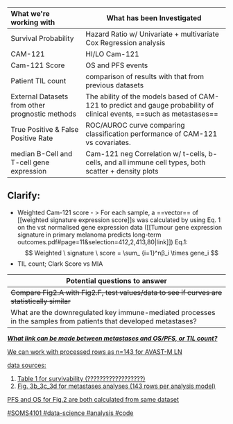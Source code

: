
| What we're working with                         | What has been Investigated                                                                           |
|:----------------------------------------------- | ---------------------------------------------------------------------------------------------------- |
| Survival Probability                            | Hazard Ratio w/ Univariate + multivariate Cox Regression analysis                                    |
| CAM-121                                         | HI/LO Cam-121                                                                                        |
| Cam-121 Score                                   | OS and PFS events                                                                                    |
| Patient TIL count                               | comparison of results with that from previous datasets                                               |
| External Datasets from other prognostic methods | The ability of the models based of CAM-121 to predict and gauge probability of clinical events, ==such as metastases==      |
| True Positive & False Positive Rate             | ROC/AUROC curve comparing classification performance of CAM-121 vs covariates.                       |
| median B-Cell and T-cell gene expression        | Cam-121 neg Correlation w/ t-cells, b-cells, and all immune cell types, both scatter + density plots |

## Clarify:
- Weighted Cam-121 score - > For each sample, a ==vector== of [[weighted signature expression score]]s was calculated by using Eq. 1 on the vst normalised gene expression data ([[Tumour gene expression signature in primary melanoma predicts long-term outcomes.pdf#page=11&selection=412,2,413,80|link]])
Eq.1: $$ Weighted \ signature \ score =  \sum_ {i=1}^nβ_i  \times gene_i  $$
- TIL count; Clark Score vs MIA


| Potential questions to answer                                                                                    |
| ---------------------------------------------------------------------------------------------------------------- |
| ~~Compare Fig2.A with Fig2.F, test values/data to see if curves are statistically similar~~                      |
| What are the downregulated key immune-mediated processes in the samples from patients that developed metastases? |

<u>***What link can be made between metastases and OS/PFS, or TIL count?***<u>

We can work with processed rows as n=143 for AVAST-M LN

data sources:

1. Table 1 for survivability (??????????????????)
2. Fig. 3b_3c_3d for metastases analyses (143 rows per analysis model)

PFS and OS for Fig.2 are both calculated from same dataset

#SOMS4101 #data-science #analysis #code
